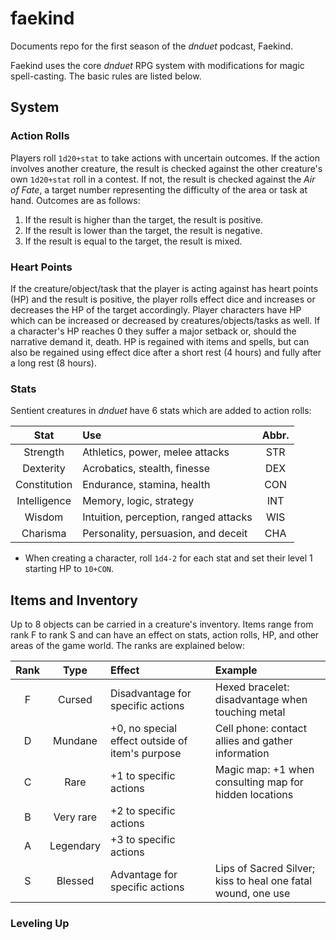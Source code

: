 # faekind
Documents repo for the first season of the _dnduet_ podcast, Faekind.

Faekind uses the core _dnduet_ RPG system with modifications for magic spell-casting. The basic rules are listed below.

## System
### Action Rolls
Players roll `1d20+stat` to take actions with uncertain outcomes. If the action involves another creature, the result is checked against the other creature's own `1d20+stat` roll in a contest. If not, the result is checked against the _Air of Fate_, a target number representing the difficulty of the area or task at hand. Outcomes are as follows:

1. If the result is higher than the target, the result is positive.
2. If the result is lower than the target, the result is negative.
3. If the result is equal to the target, the result is mixed.

### Heart Points
If the creature/object/task that the player is acting against has heart points (HP) and the result is positive, the player rolls effect dice and increases or decreases the HP of the target accordingly. Player characters have HP which can be increased or decreased by creatures/objects/tasks as well. If a character's HP reaches 0 they suffer a major setback or, should the narrative demand it, death. HP is regained with items and spells, but can also be regained using effect dice after a short rest (4 hours) and fully after a long rest (8 hours).

### Stats
Sentient creatures in _dnduet_ have 6 stats which are added to action rolls:

| Stat | Use | Abbr. |
|:---:|:--- |:---:|
| Strength | Athletics, power, melee attacks | STR |
| Dexterity | Acrobatics, stealth, finesse | DEX |
| Constitution | Endurance, stamina, health | CON |
| Intelligence | Memory, logic, strategy | INT |
| Wisdom | Intuition, perception, ranged attacks | WIS |
| Charisma | Personality, persuasion, and deceit | CHA |

* When creating a character, roll `1d4-2` for each stat and set their level 1 starting HP to `10+CON`.

## Items and Inventory
Up to 8 objects can be carried in a creature's inventory. Items range from rank F to rank S and can have an effect on stats, action rolls, HP, and other areas of the game world. The ranks are explained below:

| Rank | Type | Effect | Example |
|:---:|:---:|:--- |:--- |
| F | Cursed | Disadvantage for specific actions | Hexed bracelet: disadvantage when touching metal |
| D | Mundane | +0, no special effect outside of item's purpose | Cell phone: contact allies and gather information |
| C | Rare | +1 to specific actions | Magic map: +1 when consulting map for hidden locations |
| B | Very rare | +2 to specific actions |  |
| A | Legendary | +3 to specific actions |  |
| S | Blessed | Advantage for specific actions | Lips of Sacred Silver; kiss to heal one fatal wound, one use |

### Leveling Up
